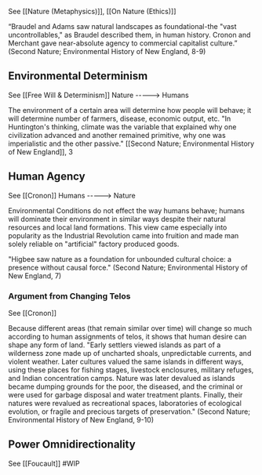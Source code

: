 See [[Nature (Metaphysics)]], [[On Nature (Ethics)]]

“Braudel and Adams saw natural landscapes as foundational-the "vast uncontrollables," as Braudel described them, in human history. Cronon and Merchant gave near-absolute agency to commercial capitalist culture.” (Second Nature; Environmental History of New England, 8-9)

## Environmental Determinism
See [[Free Will & Determinism]]
Nature -----> Humans

The environment of a certain area will determine how people will behave; it will determine number of farmers, disease, economic output, etc. 
	"In Huntington's thinking, climate was the variable that explained why one civilization advanced and another remained primitive, why one was imperialistic and the other passive." [[Second Nature; Environmental History of New England]], 3

## Human Agency
See [[Cronon]]
Humans -----> Nature

Environmental Conditions do not effect the way humans behave; humans will dominate their environment in similar ways despite their natural resources and local land formations.
	This view came especially into popularity as the Industrial Revolution came into fruition and made man solely reliable on "artificial" factory produced goods.

"Higbee saw nature as a foundation for unbounded cultural choice: a presence without causal force." (Second Nature; Environmental History of New England, 7)

### Argument from Changing Telos
See [[Cronon]]

Because different areas (that remain similar over time) will change so much according to human assignments of telos, it shows that human desire can shape any form of land.
	"Early settlers viewed islands as part of a wilderness zone made up of uncharted shoals, unpredictable currents, and violent weather. Later cultures valued the same islands in different ways, using these places for fishing stages, livestock enclosures, military refuges, and Indian concentration camps. Nature was later devalued as islands became dumping grounds for the poor, the diseased, and the criminal or were used for garbage disposal and water treatment plants. Finally, their natures were revalued as recreational spaces, laboratories of ecological evolution, or fragile and precious targets of preservation." (Second Nature; Environmental History of New England, 9-10)

## Power Omnidirectionality
See [[Foucault]]
#WIP 